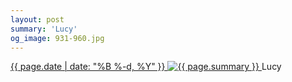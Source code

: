```yaml
---
layout: post
summary: 'Lucy'
og_image: 931-960.jpg
---
```


<p>
 <time>
  <a href="/931">
   {{ page.date | date: "%B %-d, %Y" }}
  </a>
 </time>
 <a href="/931">
  <img alt="{{ page.summary }}" data-taken="10/7/2019" sizes="(min-width: 700px) 50vw, calc(100vw - 2rem)" src="{{ site.assets_url }}/931-480.jpg" srcset="{{ site.assets_url }}/931-240.jpg 240w, {{ site.assets_url }}/931-480.jpg 480w, {{ site.assets_url }}/931-720.jpg 720w, {{ site.assets_url }}/931-960.jpg 960w"/>
 </a>
 <span>
  Lucy
 </span>
</p>

